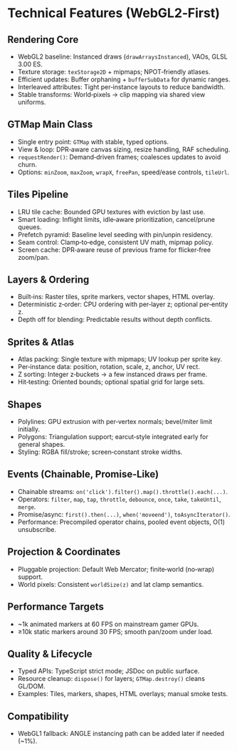 # Technical Features (WebGL2‑First)

## Rendering Core

- WebGL2 baseline: Instanced draws (`drawArraysInstanced`), VAOs, GLSL 3.00 ES.
- Texture storage: `texStorage2D` + mipmaps; NPOT‑friendly atlases.
- Efficient updates: Buffer orphaning + `bufferSubData` for dynamic ranges.
- Interleaved attributes: Tight per‑instance layouts to reduce bandwidth.
- Stable transforms: World‑pixels → clip mapping via shared view uniforms.

## GTMap Main Class

- Single entry point: `GTMap` with stable, typed options.
- View & loop: DPR‑aware canvas sizing, resize handling, RAF scheduling.
- `requestRender()`: Demand‑driven frames; coalesces updates to avoid churn.
- Options: `minZoom`, `maxZoom`, `wrapX`, `freePan`, speed/ease controls, `tileUrl`.

## Tiles Pipeline

- LRU tile cache: Bounded GPU textures with eviction by last use.
- Smart loading: Inflight limits, idle‑aware prioritization, cancel/prune queues.
- Prefetch pyramid: Baseline level seeding with pin/unpin residency.
- Seam control: Clamp‑to‑edge, consistent UV math, mipmap policy.
- Screen cache: DPR‑aware reuse of previous frame for flicker‑free zoom/pan.

## Layers & Ordering

- Built‑ins: Raster tiles, sprite markers, vector shapes, HTML overlay.
- Deterministic z‑order: CPU ordering with per‑layer z; optional per‑entity z.
- Depth off for blending: Predictable results without depth conflicts.

## Sprites & Atlas

- Atlas packing: Single texture with mipmaps; UV lookup per sprite key.
- Per‑instance data: position, rotation, scale, z, anchor, UV rect.
- Z sorting: Integer z‑buckets → a few instanced draws per frame.
- Hit‑testing: Oriented bounds; optional spatial grid for large sets.

## Shapes

- Polylines: GPU extrusion with per‑vertex normals; bevel/miter limit initially.
- Polygons: Triangulation support; earcut‑style integrated early for general shapes.
- Styling: RGBA fill/stroke; screen‑constant stroke widths.

## Events (Chainable, Promise‑Like)

- Chainable streams: `on('click').filter().map().throttle().each(...)`.
- Operators: `filter`, `map`, `tap`, `throttle`, `debounce`, `once`, `take`, `takeUntil`, `merge`.
- Promise/async: `first().then(...)`, `when('moveend')`, `toAsyncIterator()`.
- Performance: Precompiled operator chains, pooled event objects, O(1) unsubscribe.

## Projection & Coordinates

- Pluggable projection: Default Web Mercator; finite‑world (no‑wrap) support.
- World pixels: Consistent `worldSize(z)` and lat clamp semantics.

## Performance Targets

- ~1k animated markers at 60 FPS on mainstream gamer GPUs.
- ≥10k static markers around 30 FPS; smooth pan/zoom under load.

## Quality & Lifecycle

- Typed APIs: TypeScript strict mode; JSDoc on public surface.
- Resource cleanup: `dispose()` for layers; `GTMap.destroy()` cleans GL/DOM.
- Examples: Tiles, markers, shapes, HTML overlays; manual smoke tests.

## Compatibility

- WebGL1 fallback: ANGLE instancing path can be added later if needed (~1%).
